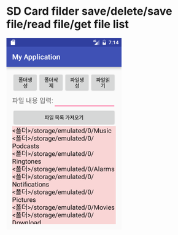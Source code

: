 
# SD Card filder save/delete/save file/read file/get file list

<img src = "https://github.com/yoontaewon/android_work1/blob/master/app/pic/sample.png?raw=true" width = "300">
